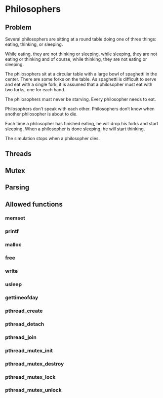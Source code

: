 # Philosophers


## Problem
Several philosophers are sitting at a round table doing one of three things: eating,
thinking, or sleeping.

While eating, they are not thinking or sleeping, while sleeping, they are not eating or thinking and of course, while thinking, they are not eating or sleeping.

The philosophers sit at a circular table with a large bowl of spaghetti in the center. There are some forks on the table. As spaghetti is difficult to serve and eat with a single fork, it is assumed that a philosopher must eat with two forks, one for each hand.

The philosophers must never be starving. Every philosopher needs to eat.

Philosophers don’t speak with each other. Philosophers don’t know when another philosopher is about to die.

Each time a philosopher has finished eating, he will drop his forks and start sleeping.
When a philosopher is done sleeping, he will start thinking.

The simulation stops when a philosopher dies.

## Threads

## Mutex

## Parsing

## Allowed functions
### memset

### printf

### malloc

### free

### write

### usleep

### gettimeofday

### pthread_create

### pthread_detach

### pthread_join

### pthread_mutex_init

### pthread_mutex_destroy

### pthread_mutex_lock

### pthread_mutex_unlock
